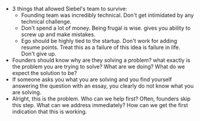 - 3 things that allowed Siebel's team to survive:
  - Founding team was incredibly technical. Don't get intimidated by any technical challenge.
  - Don't spend a lot of money. Being frugal is wise. gives you ability to screw up and make mistakes.
  - Ego should be highly tied to the startup. Don't work for adding resume points. Treat this as a failure of this idea is failure in life. Don't give up.
- Founders should know why are they solving a problem? what exactly is the problem you are trying to solve? What are we doing? What do we expect the solution to be?
- If someone asks you what you are solving and you find yourself answering the question with an essay, you clearly do not know what you are solving.
- Alright, this is the problem. Who can we help first? Often, founders skip this step. What can we address immediately? How can we get the first indication that this is working.
